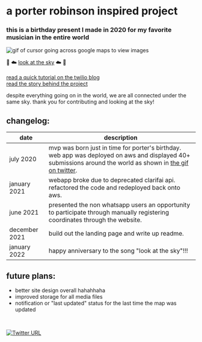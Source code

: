 # a porter robinson inspired project
### this is a birthday present I made in 2020 for my favorite musician in the entire world 

![gif of cursor going across google maps to view images](static/porterbday.gif)

💫 ☁️ [look at the sky](http://lookatthesky.dianephan.me/) ☁️ 💫
<br><br>[read a quick tutorial on the twilio blog](https://www.twilio.com/blog/look-at-the-sky-mms-clarifai-google-maps-python-flask)
<br>[read the story behind the project](http://3.136.106.162:8080/story)

despite everything going on in the world, we are all connected under the same sky. 
thank you for contributing and looking at the sky!
<br>
## changelog:
| date | description |
| ----------- | ----------- |
| july 2020 | mvp was born just in time for porter's birthday. web app was deployed on aws and displayed 40+ submissions around the world as shown in  [the gif on twitter](https://twitter.com/doctorkawaii/status/1284336176405438464). |
| january 2021 | webapp broke due to deprecated clarifai api. refactored the code and redeployed back onto aws.|
| june 2021 | presented the non whatsapp users an opportunity to participate through manually registering coordinates through the website. |
| december 2021 | build out the landing page and write up readme. 
| january 2022 | happy anniversary to the song "look at the sky"!!!


## future plans:
* better site design overall hahahhaha 
* improved storage for all media files
* notification or "last updated" status for the last time the map was updated

<br>

[![Twitter URL](https://img.shields.io/twitter/url/https/twitter.com/doctorkawaii.svg?style=social&label=Follow%20%40doctorkawaii)](https://twitter.com/doctorkawaii)
